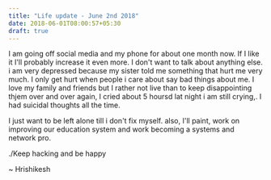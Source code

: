 ```yaml
---
title: "Life update - June 2nd 2018"
date: 2018-06-01T08:00:57+05:30
draft: true
---
```


I am going off social media and my phone for about one month now. If I like it I'll probably increase it even more.
I don't want to talk about anything else. i am very depressed because my sister told me something that hurt me very much.
I only get hurt when people i care about say bad things about me. I love my family and friends but I rather not live than to keep disappointing thjem over and over again, I cried about 5 hoursd lat night i am still crying,. I had suicidal thoughts all the time. 

I just want to be left alone till i don't fix myself. also, I'll paint, work on improving our education system and work becoming a systems and network pro.

./Keep hacking and be happy


~ Hrishikesh
